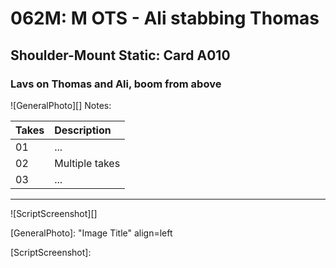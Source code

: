# 062M: M OTS - Ali stabbing Thomas

## Shoulder-Mount Static: Card A010

### Lavs on Thomas and Ali, boom from above

![GeneralPhoto][]
Notes: 

| Takes | Description |
|:---|:----|
| 01 | ... |
| 02 | Multiple takes |
| 03 | ... |

----

![ScriptScreenshot][]


[GeneralPhoto]:  "Image Title" align=left

[ScriptScreenshot]: 